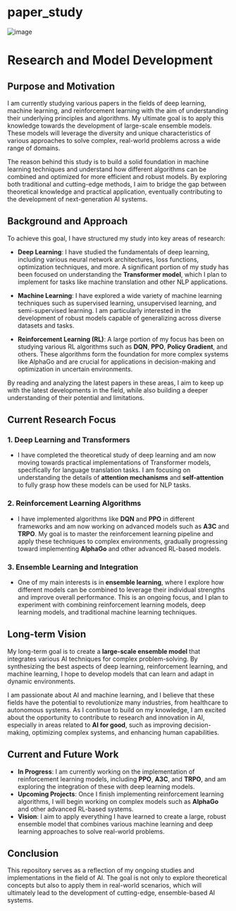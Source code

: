 # paper_study
![image](https://github.com/user-attachments/assets/1908f89e-5719-4022-bd7d-339cbc1766e7)


# Research and Model Development

## Purpose and Motivation

I am currently studying various papers in the fields of deep learning, machine learning, and reinforcement learning with the aim of understanding their underlying principles and algorithms. My ultimate goal is to apply this knowledge towards the development of large-scale ensemble models. These models will leverage the diversity and unique characteristics of various approaches to solve complex, real-world problems across a wide range of domains.

The reason behind this study is to build a solid foundation in machine learning techniques and understand how different algorithms can be combined and optimized for more efficient and robust models. By exploring both traditional and cutting-edge methods, I aim to bridge the gap between theoretical knowledge and practical application, eventually contributing to the development of next-generation AI systems.

## Background and Approach

To achieve this goal, I have structured my study into key areas of research:

- **Deep Learning**: I have studied the fundamentals of deep learning, including various neural network architectures, loss functions, optimization techniques, and more. A significant portion of my study has been focused on understanding the **Transformer model**, which I plan to implement for tasks like machine translation and other NLP applications.

- **Machine Learning**: I have explored a wide variety of machine learning techniques such as supervised learning, unsupervised learning, and semi-supervised learning. I am particularly interested in the development of robust models capable of generalizing across diverse datasets and tasks.

- **Reinforcement Learning (RL)**: A large portion of my focus has been on studying various RL algorithms such as **DQN**, **PPO**, **Policy Gradient**, and others. These algorithms form the foundation for more complex systems like AlphaGo and are crucial for applications in decision-making and optimization in uncertain environments.

By reading and analyzing the latest papers in these areas, I aim to keep up with the latest developments in the field, while also building a deeper understanding of their potential and limitations.

## Current Research Focus

### 1. **Deep Learning and Transformers**
   - I have completed the theoretical study of deep learning and am now moving towards practical implementations of Transformer models, specifically for language translation tasks. I am focusing on understanding the details of **attention mechanisms** and **self-attention** to fully grasp how these models can be used for NLP tasks.

### 2. **Reinforcement Learning Algorithms**
   - I have implemented algorithms like **DQN** and **PPO** in different frameworks and am now working on advanced models such as **A3C** and **TRPO**. My goal is to master the reinforcement learning pipeline and apply these techniques to complex environments, gradually progressing toward implementing **AlphaGo** and other advanced RL-based models.

### 3. **Ensemble Learning and Integration**
   - One of my main interests is in **ensemble learning**, where I explore how different models can be combined to leverage their individual strengths and improve overall performance. This is an ongoing focus, and I plan to experiment with combining reinforcement learning models, deep learning models, and traditional machine learning techniques.

## Long-term Vision

My long-term goal is to create a **large-scale ensemble model** that integrates various AI techniques for complex problem-solving. By synthesizing the best aspects of deep learning, reinforcement learning, and machine learning, I hope to develop models that can learn and adapt in dynamic environments.

I am passionate about AI and machine learning, and I believe that these fields have the potential to revolutionize many industries, from healthcare to autonomous systems. As I continue to build on my knowledge, I am excited about the opportunity to contribute to research and innovation in AI, especially in areas related to **AI for good**, such as improving decision-making, optimizing complex systems, and enhancing human capabilities.

## Current and Future Work

- **In Progress**: I am currently working on the implementation of reinforcement learning models, including **PPO**, **A3C**, and **TRPO**, and am exploring the integration of these with deep learning models.
- **Upcoming Projects**: Once I finish implementing reinforcement learning algorithms, I will begin working on complex models such as **AlphaGo** and other advanced RL-based systems.
- **Vision**: I aim to apply everything I have learned to create a large, robust ensemble model that combines various machine learning and deep learning approaches to solve real-world problems.

## Conclusion

This repository serves as a reflection of my ongoing studies and implementations in the field of AI. The goal is not only to explore theoretical concepts but also to apply them in real-world scenarios, which will ultimately lead to the development of cutting-edge, ensemble-based AI systems.
